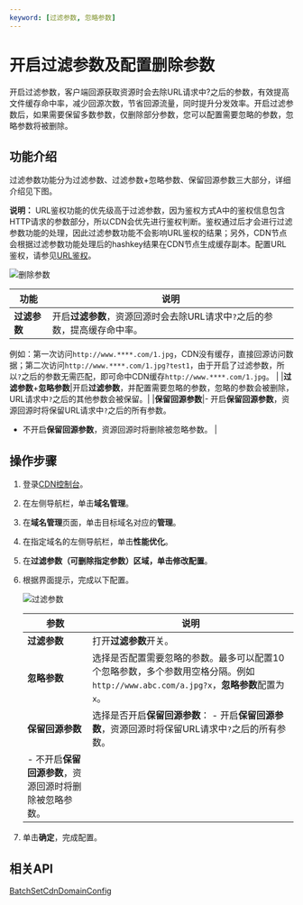 ```yaml
---
keyword: [过滤参数, 忽略参数]
---
```


# 开启过滤参数及配置删除参数

开启过滤参数，客户端回源获取资源时会去除URL请求中?之后的参数，有效提高文件缓存命中率，减少回源次数，节省回源流量，同时提升分发效率。开启过滤参数后，如果需要保留多数参数，仅删除部分参数，您可以配置需要忽略的参数，忽略参数将被删除。

## 功能介绍

过滤参数功能分为过滤参数、过滤参数+忽略参数、保留回源参数三大部分，详细介绍见下图。

**说明：** URL鉴权功能的优先级高于过滤参数，因为鉴权方式A中的鉴权信息包含HTTP请求的参数部分，所以CDN会优先进行鉴权判断。鉴权通过后才会进行过滤参数功能的处理，因此过滤参数功能不会影响URL鉴权的结果；另外，CDN节点会根据过滤参数功能处理后的hashkey结果在CDN节点生成缓存副本。配置URL鉴权，请参见[URL鉴权](/cn.zh-CN/域名管理/访问控制/URL鉴权配置/URL鉴权.md)。

![删除参数](https://static-aliyun-doc.oss-accelerate.aliyuncs.com/assets/img/zh-CN/2516449161/p268608.png)

|功能|说明|
|--|--|
|**过滤参数**|开启**过滤参数**，资源回源时会去除URL请求中`?`之后的参数，提高缓存命中率。

例如：第一次访问`http://www.****.com/1.jpg`，CDN没有缓存，直接回源访问数据；第二次访问`http://www.****.com/1.jpg?test1`，由于开启了过滤参数，所以`?`之后的参数无需匹配，即可命中CDN缓存`http://www.****.com/1.jpg`。 |
|**过滤参数**+**忽略参数**|开启**过滤参数**，并配置需要忽略的参数，忽略的参数会被删除，URL请求中`?`之后的其他参数会被保留。|
|**保留回源参数**|-   开启**保留回源参数**，资源回源时将保留URL请求中`?`之后的所有参数。
-   不开启**保留回源参数**，资源回源时将删除被忽略参数。 |

## 操作步骤

1.  登录[CDN控制台](https://cdn.console.aliyun.com)。

2.  在左侧导航栏，单击**域名管理**。

3.  在**域名管理**页面，单击目标域名对应的**管理**。

4.  在指定域名的左侧导航栏，单击**性能优化**。

5.  在**过滤参数（可删除指定参数）**区域，单击**修改配置**。

6.  根据界面提示，完成以下配置。

    ![过滤参数](https://static-aliyun-doc.oss-accelerate.aliyuncs.com/assets/img/zh-CN/1353767161/p7304.png)

    |参数|说明|
    |--|--|
    |**过滤参数**|打开**过滤参数**开关。|
    |**忽略参数**|选择是否配置需要忽略的参数。最多可以配置10个忽略参数，多个参数用空格分隔。例如`http://www.abc.com/a.jpg?x`，**忽略参数**配置为`x`。 |
    |**保留回源参数**|选择是否开启**保留回源参数**：    -   开启**保留回源参数**，资源回源时将保留URL请求中`?`之后的所有参数。
    -   不开启**保留回源参数**，资源回源时将删除被忽略参数。 |

7.  单击**确定**，完成配置。


## 相关API

[BatchSetCdnDomainConfig](/cn.zh-CN/新版API参考/域名管理类接口/批量配置域名.md)

